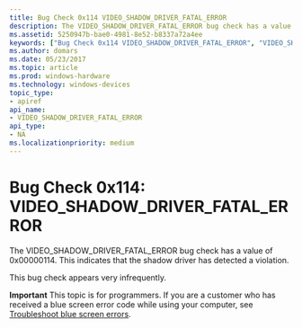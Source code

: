 ```yaml
---
title: Bug Check 0x114 VIDEO_SHADOW_DRIVER_FATAL_ERROR
description: The VIDEO_SHADOW_DRIVER_FATAL_ERROR bug check has a value of 0x00000114. This indicates that the shadow driver has detected a violation.This bug check appears very infrequently.
ms.assetid: 5250947b-bae0-4981-8e52-b8337a72a4ee
keywords: ["Bug Check 0x114 VIDEO_SHADOW_DRIVER_FATAL_ERROR", "VIDEO_SHADOW_DRIVER_FATAL_ERROR"]
ms.author: domars
ms.date: 05/23/2017
ms.topic: article
ms.prod: windows-hardware
ms.technology: windows-devices
topic_type:
- apiref
api_name:
- VIDEO_SHADOW_DRIVER_FATAL_ERROR
api_type:
- NA
ms.localizationpriority: medium
---
```


# Bug Check 0x114: VIDEO\_SHADOW\_DRIVER\_FATAL\_ERROR


The VIDEO\_SHADOW\_DRIVER\_FATAL\_ERROR bug check has a value of 0x00000114. This indicates that the shadow driver has detected a violation.

This bug check appears very infrequently.

**Important** This topic is for programmers. If you are a customer who has received a blue screen error code while using your computer, see [Troubleshoot blue screen errors](http://windows.microsoft.com/windows-10/troubleshoot-blue-screen-errors).

 

 




